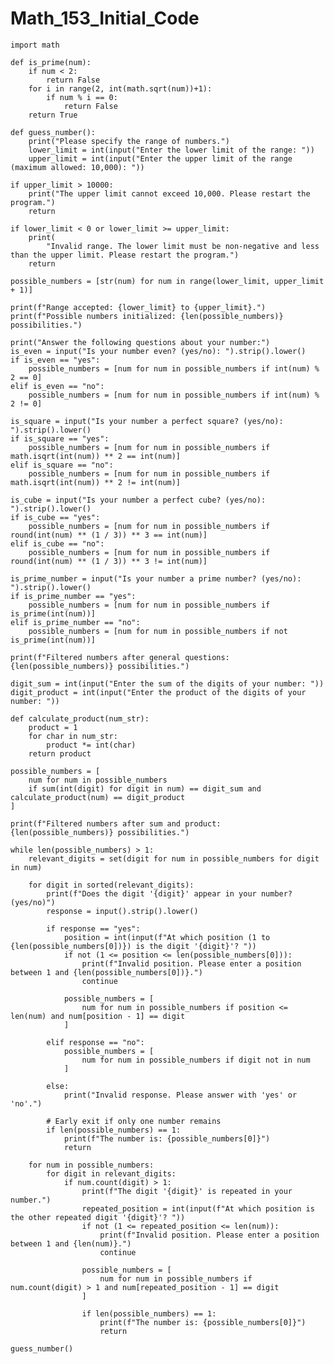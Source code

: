 # Math_153_Initial_Code

    import math
    
    def is_prime(num):
        if num < 2:
            return False
        for i in range(2, int(math.sqrt(num))+1):
            if num % i == 0:
                return False
        return True
    
    def guess_number():
        print("Please specify the range of numbers.")
        lower_limit = int(input("Enter the lower limit of the range: "))
        upper_limit = int(input("Enter the upper limit of the range (maximum allowed: 10,000): "))
    
    if upper_limit > 10000:
        print("The upper limit cannot exceed 10,000. Please restart the program.")
        return

    if lower_limit < 0 or lower_limit >= upper_limit:
        print(
            "Invalid range. The lower limit must be non-negative and less than the upper limit. Please restart the program.")
        return

    possible_numbers = [str(num) for num in range(lower_limit, upper_limit + 1)]

    print(f"Range accepted: {lower_limit} to {upper_limit}.")
    print(f"Possible numbers initialized: {len(possible_numbers)} possibilities.")

    print("Answer the following questions about your number:")
    is_even = input("Is your number even? (yes/no): ").strip().lower()
    if is_even == "yes":
        possible_numbers = [num for num in possible_numbers if int(num) % 2 == 0]
    elif is_even == "no":
        possible_numbers = [num for num in possible_numbers if int(num) % 2 != 0]

    is_square = input("Is your number a perfect square? (yes/no): ").strip().lower()
    if is_square == "yes":
        possible_numbers = [num for num in possible_numbers if math.isqrt(int(num)) ** 2 == int(num)]
    elif is_square == "no":
        possible_numbers = [num for num in possible_numbers if math.isqrt(int(num)) ** 2 != int(num)]

    is_cube = input("Is your number a perfect cube? (yes/no): ").strip().lower()
    if is_cube == "yes":
        possible_numbers = [num for num in possible_numbers if round(int(num) ** (1 / 3)) ** 3 == int(num)]
    elif is_cube == "no":
        possible_numbers = [num for num in possible_numbers if round(int(num) ** (1 / 3)) ** 3 != int(num)]

    is_prime_number = input("Is your number a prime number? (yes/no): ").strip().lower()
    if is_prime_number == "yes":
        possible_numbers = [num for num in possible_numbers if is_prime(int(num))]
    elif is_prime_number == "no":
        possible_numbers = [num for num in possible_numbers if not is_prime(int(num))]

    print(f"Filtered numbers after general questions: {len(possible_numbers)} possibilities.")

    digit_sum = int(input("Enter the sum of the digits of your number: "))
    digit_product = int(input("Enter the product of the digits of your number: "))

    def calculate_product(num_str):
        product = 1
        for char in num_str:
            product *= int(char)
        return product

    possible_numbers = [
        num for num in possible_numbers
        if sum(int(digit) for digit in num) == digit_sum and calculate_product(num) == digit_product
    ]

    print(f"Filtered numbers after sum and product: {len(possible_numbers)} possibilities.")

    while len(possible_numbers) > 1:
        relevant_digits = set(digit for num in possible_numbers for digit in num)

        for digit in sorted(relevant_digits):
            print(f"Does the digit '{digit}' appear in your number? (yes/no)")
            response = input().strip().lower()

            if response == "yes":
                position = int(input(f"At which position (1 to {len(possible_numbers[0])}) is the digit '{digit}'? "))
                if not (1 <= position <= len(possible_numbers[0])):
                    print(f"Invalid position. Please enter a position between 1 and {len(possible_numbers[0])}.")
                    continue

                possible_numbers = [
                    num for num in possible_numbers if position <= len(num) and num[position - 1] == digit
                ]

            elif response == "no":
                possible_numbers = [
                    num for num in possible_numbers if digit not in num
                ]

            else:
                print("Invalid response. Please answer with 'yes' or 'no'.")

            # Early exit if only one number remains
            if len(possible_numbers) == 1:
                print(f"The number is: {possible_numbers[0]}")
                return

        for num in possible_numbers:
            for digit in relevant_digits:
                if num.count(digit) > 1:
                    print(f"The digit '{digit}' is repeated in your number.")
                    repeated_position = int(input(f"At which position is the other repeated digit '{digit}'? "))
                    if not (1 <= repeated_position <= len(num)):
                        print(f"Invalid position. Please enter a position between 1 and {len(num)}.")
                        continue

                    possible_numbers = [
                        num for num in possible_numbers if num.count(digit) > 1 and num[repeated_position - 1] == digit
                    ]

                    if len(possible_numbers) == 1:
                        print(f"The number is: {possible_numbers[0]}")
                        return

    guess_number()
